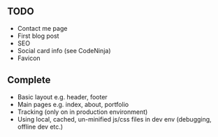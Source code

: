 ## TODO

- Contact me page
- First blog post
- SEO
- Social card info (see CodeNinja)
- Favicon

## Complete

- Basic layout e.g. header, footer
- Main pages e.g. index, about, portfolio
- Tracking (only on in production environment)
- Using local, cached, un-minified js/css files in dev env (debugging, offline dev etc.)
